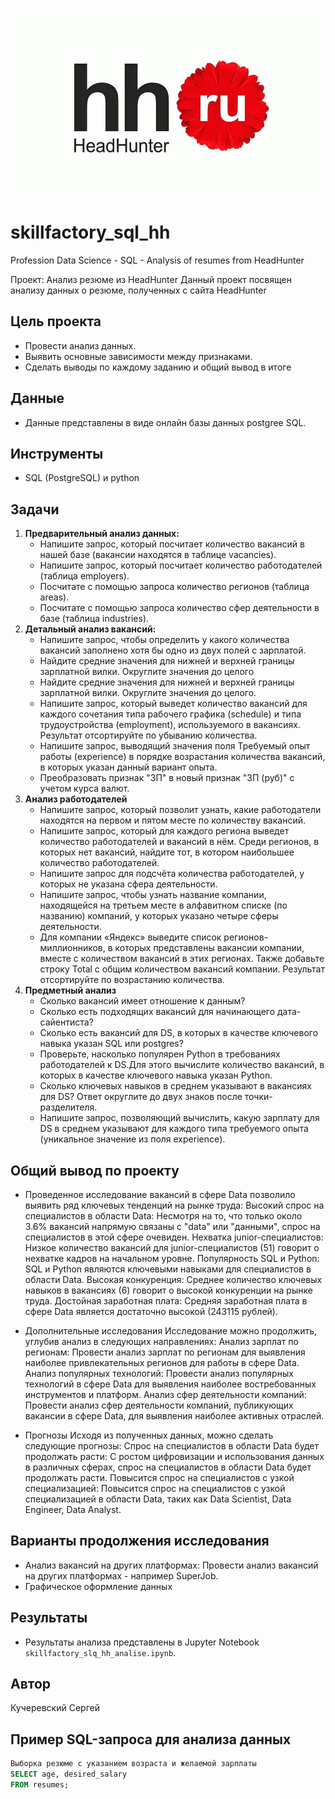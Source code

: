 <p align="center"><img src="https://github.com/kuchsk/Skillfactory_hh/blob/main/hh%20label2.jpg" alt="hh label2" style="width:500px; height:300px"></p>

# skillfactory_sql_hh
Profession Data Science - SQL - Analysis of resumes from HeadHunter

 Проект: Анализ резюме из HeadHunter
 Данный проект посвящен анализу данных о резюме, полученных с сайта HeadHunter 

## Цель проекта

- Провести анализ данных.
- Выявить основные зависимости между признаками.
- Сделать выводы по каждому заданию и общий вывод в итоге

## Данные

- Данные представлены в виде онлайн базы данных postgree SQL. 

## Инструменты

- SQL (PostgreSQL) и python

## Задачи

1. **Предварительный анализ данных:**
    - Напишите запрос, который посчитает количество вакансий в нашей базе (вакансии находятся в таблице vacancies).
    - Напишите запрос, который посчитает количество работодателей (таблица employers).
    - Посчитате с помощью запроса количество регионов (таблица areas).
    - Посчитате с помощью запроса количество сфер деятельности в базе (таблица industries).
2. **Детальный анализ вакансий:**
    - Напишите запрос, чтобы определить у какого количества вакансий заполнено хотя бы одно из двух полей с зарплатой.
    - Найдите средние значения для нижней и верхней границы зарплатной вилки. Округлите значения до целого
    - Найдите средние значения для нижней и верхней границы зарплатной вилки. Округлите значения до целого.
    - Напишите запрос, который выведет количество вакансий для каждого сочетания типа рабочего графика (schedule) и типа трудоустройства (employment), используемого в вакансиях. Результат отсортируйте по убыванию количества.
    - Напишите запрос, выводящий значения поля Требуемый опыт работы (experience) в порядке возрастания количества вакансий, в которых указан данный вариант опыта.
    - Преобразовать признак "ЗП" в новый признак "ЗП (руб)" с учетом курса валют.
3. **Анализ работодателей**
    - Напишите запрос, который позволит узнать, какие работодатели находятся на первом и пятом месте по количеству вакансий.
    - Напишите запрос, который для каждого региона выведет количество работодателей и вакансий в нём. Среди регионов, в которых нет вакансий, найдите тот, в котором наибольшее количество работодателей.
    - Напишите запрос для подсчёта количества работодателей, у которых не указана сфера деятельности.
    - Напишите запрос, чтобы узнать название компании, находящейся на третьем месте в алфавитном списке (по названию) компаний, у которых указано четыре сферы деятельности.
    - Для компании «Яндекс» выведите список регионов-миллионников, в которых представлены вакансии компании, вместе с количеством вакансий в этих регионах. Также добавьте строку Total с общим количеством вакансий компании. Результат отсортируйте по возрастанию количества.
4. **Предметный анализ**
    - Сколько вакансий имеет отношение к данным?
    - Сколько есть подходящих вакансий для начинающего дата-сайентиста?
    - Сколько есть вакансий для DS, в которых в качестве ключевого навыка указан SQL или postgres?
    - Проверьте, насколько популярен Python в требованиях работодателей к DS.Для этого вычислите количество вакансий, в которых в качестве ключевого навыка указан Python.
    - Сколько ключевых навыков в среднем указывают в вакансиях для DS? Ответ округлите до двух знаков после точки-разделителя.
    - Напишите запрос, позволяющий вычислить, какую зарплату для DS в среднем указывают для каждого типа требуемого опыта (уникальное значение из поля experience).

## Общий вывод по проекту

- Проведенное исследование вакансий в сфере Data позволило выявить ряд ключевых тенденций на рынке труда:
Высокий спрос на специалистов в области Data: Несмотря на то, что только около 3.6% вакансий напрямую связаны с "data" или "данными", спрос на специалистов в этой сфере очевиден.
Нехватка junior-специалистов: Низкое количество вакансий для junior-специалистов (51) говорит о нехватке кадров на начальном уровне.
Популярность SQL и Python: SQL и Python являются ключевыми навыками для специалистов в области Data.
Высокая конкуренция: Среднее количество ключевых навыков в вакансиях (6) говорит о высокой конкуренции на рынке труда.
Достойная заработная плата: Средняя заработная плата в сфере Data является достаточно высокой (243115 рублей).

- Дополнительные исследования
Исследование можно продолжить, углубив анализ в следующих направлениях:
Анализ зарплат по регионам: Провести анализ зарплат по регионам для выявления наиболее привлекательных регионов для работы в сфере Data.
Анализ популярных технологий: Провести анализ популярных технологий в сфере Data для выявления наиболее востребованных инструментов и платформ.
Анализ сфер деятельности компаний: Провести анализ сфер деятельности компаний, публикующих вакансии в сфере Data, для выявления наиболее активных отраслей.

- Прогнозы
Исходя из полученных данных, можно сделать следующие прогнозы:
Спрос на специалистов в области Data будет продолжать расти: С ростом цифровизации и использования данных в различных сферах, спрос на специалистов в области Data будет продолжать расти.
Повысится спрос на специалистов с узкой специализацией: Повысится спрос на специалистов с узкой специализацией в области Data, таких как Data Scientist, Data Engineer, Data Analyst.

## Варианты продолжения исследования

- Анализ вакансий на других платформах: Провести анализ вакансий на других платформах - например SuperJob.
- Графическое оформление данных

## Результаты

- Результаты анализа представлены в Jupyter Notebook `skillfactory_slq_hh_analise.ipynb`.


## Автор
Кучеревский Сергей 

## Пример SQL-запроса для анализа данных

```sql
Выборка резюме с указанием возраста и желаемой зарплаты
SELECT age, desired_salary
FROM resumes;
```


